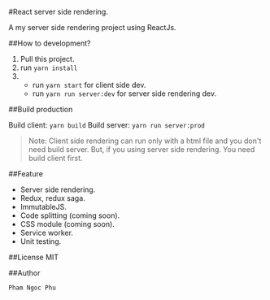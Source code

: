 #React server side rendering.

A my server side rendering project using ReactJs.

##How to development?

1. Pull this project.
2. run `yarn install`
3. - run `yarn start` for client side dev.
   - run `yarn run server:dev` for server side rendering dev.
   
##Build production

Build client: `yarn build`
Build server: `yarn run server:prod`

>Note: Client side rendering can run only with a html file and you don't need build server. But, if you using server side rendering. You need build client first.

##Feature

- Server side rendering.
- Redux, redux saga.
- ImmutableJS.
- Code splitting (coming soon).
- CSS module (coming soon).
- Service worker.
- Unit testing.

##License
MIT

##Author

`Pham Ngoc Phu`